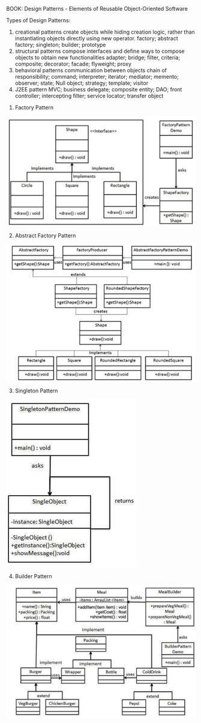 BOOK: Design Patterns - Elements of Reusable Object-Oriented Software

Types of Design Patterns:
1) creational patterns
create objects while hiding creation logic, rather than instantiating objects directly using new operator.
factory; abstract factory; singleton; builder; prototype
2) structural patterns
compose interfaces and define ways to compose objects to obtain new functionalities
adapter; bridge; filter, criteria; composite; decorator; facade; flyweight; proxy
3) behavioral patterns
communication between objects
chain of responsibility; command; interpreter; iterator; mediator; memento; observer; state; Null object; strategy; template; visitor
4) J2EE pattern
MVC; business delegate; composite entity; DAO; front controller; intercepting filter; service locator; transfer object
1. Factory Pattern


![Image of Facade pattern](https://github.com/KevinXu17/DesignPattern/blob/master/Img/FactoryPattern.png?raw=true)

2. Abstract Factory Pattern

![Image of Facade pattern](https://github.com/KevinXu17/DesignPattern/blob/master/Img/AbstractFactoryPattern.png?raw=true)

3. Singleton Pattern

![Image of Facade pattern](https://github.com/KevinXu17/DesignPattern/blob/master/Img/SingletonPattern.png?raw=true)

4. Builder Pattern

![Image of Facade pattern](https://github.com/KevinXu17/DesignPattern/blob/master/Img/BuilderPattern.png?raw=true)